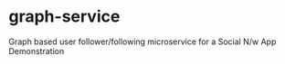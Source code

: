# graph-service
Graph based user follower/following microservice for a Social N/w App Demonstration
